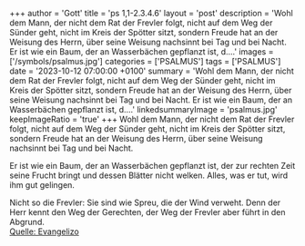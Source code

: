 +++
author = 'Gott'
title = 'ps 1,1-2.3.4.6'
layout = 'post'
description = 'Wohl dem Mann, der nicht dem Rat der Frevler folgt, nicht auf dem Weg der Sünder geht, nicht im Kreis der Spötter sitzt, sondern Freude hat an der Weisung des Herrn, über seine Weisung nachsinnt bei Tag und bei Nacht.  Er ist wie ein Baum, der an Wasserbächen gepflanzt ist, d....'
images = ['/symbols/psalmus.jpg']
categories = ['PSALMUS']
tags = ['PSALMUS']
date = '2023-10-12 07:00:00 +0100'
summary = 'Wohl dem Mann, der nicht dem Rat der Frevler folgt, nicht auf dem Weg der Sünder geht, nicht im Kreis der Spötter sitzt, sondern Freude hat an der Weisung des Herrn, über seine Weisung nachsinnt bei Tag und bei Nacht.  Er ist wie ein Baum, der an Wasserbächen gepflanzt ist, d....'
linkedsummaryImage = 'psalmus.jpg'
keepImageRatio = 'true'
+++
Wohl dem Mann, der nicht dem Rat der Frevler folgt,
nicht auf dem Weg der Sünder geht,
nicht im Kreis der Spötter sitzt,
sondern Freude hat an der Weisung des Herrn,
über seine Weisung nachsinnt bei Tag und bei Nacht.

Er ist wie ein Baum, der an Wasserbächen gepflanzt ist,
der zur rechten Zeit seine Frucht bringt
und dessen Blätter nicht welken.<!--more-->
Alles, was er tut,
wird ihm gut gelingen.

Nicht so die Frevler:
Sie sind wie Spreu, die der Wind verweht.
Denn der Herr kennt den Weg der Gerechten,
der Weg der Frevler aber führt in den Abgrund.<br> [Quelle: Evangelizo](https://evangeliumtagfuertag.org/DE/gospel)